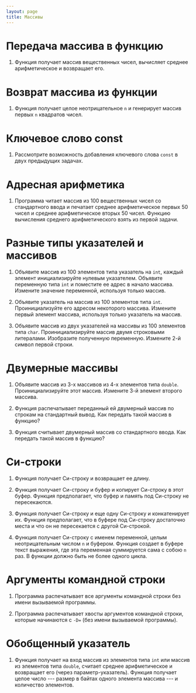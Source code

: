 ```yaml
---
layout: page
title: Массивы
---
```



# Передача массива в функцию

1. Функция получает массив вещественных чисел,
   вычисляет среднее арифметическое и возвращает его.


# Возврат массива из функции

1. Функция получает целое неотрицательное `n`
   и генерирует массив первых `n` квадратов чисел.


# Ключевое слово const

1. Рассмотрите возможность добавления ключевого
   слова `const` в двух предыдущих задачах.

# Адресная арифметика

1. Программа читает массив из 100 вещественных
   чисел со стандартного ввода и печатает
   среднее арифметическое первых 50 чисел
   и среднее арифметическое вторых 50 чисел.
   Функцию вычисления среднего арифметического
   взять из первой задачи.

# Разные типы указателей и массивов

1. Объявите массив из 100 элементов типа указатель
   на `int`, каждый элемент инициализируйте нулевым
   указателем. Объявите переменную типа `int`
   и поместите ее адрес в начало массива.
   Измените значение переменной, используя только массив.

1. Объявите указатель на массив из 100 элементов
   типа `int`. Проинициализуйте его адресом некоторого
   массива. Измените первый элемент массива, используя
   только указатель на массив.

1. Объявите массив из двух указателей на массивы
   из 100 элементов типа `char`. Проинициализируйте
   массив двумя строковыми литералами. Изобразите
   полученную переменную. Измените 2-й символ первой строки.


# Двумерные массивы

1. Объявите массив из 3-х массивов из 4-х элементов
   типа `double`. Проинициализируйте этот массив.
   Измените 3-й элемент второго массива.

1. Функция распечатывает переданный ей двумерный
   массив по строкам на стандартный вывод. Как
   передать такой массив в функцию?

1. Функция считывает двумерный массив со стандартного
   ввода. Как передать такой массив в функцию?

# Си-строки

1. Функция получает Си-строку и возвращает ее длину.

1. Функция получает Си-строку и буфер и копирует
   Си-строку в этот буфер. Функция предполагает, что
   буфер и память под Си-строку не пересекаются.

1. Функция получает Си-строку и еще одну Си-строку
   и конкатенирует их. Функция предполагает, что
   в буфере под Си-строку достаточно места и что
   он не пересекается с другой Си-строкой.

1. Функция получает Си-строку с именем переменной,
   целым неотрицательным числом `n` и буфером.
   Функция создает в буфере текст выражения, где эта
   переменная суммируется сама с собою `n` раз.
   В функции должно быть не более одного цикла.


# Аргументы командной строки

1. Программа распечатывает все аргументы командной
   строки без имени вызываемой программы.

1. Программа распечатывает хвосты аргументов командной
   строки, которые начинаются с `-D=` (без имени
   вызываемой программы).

# Обобщенный указатель

1. Функция получает на вход массив из элементов типа
   `int` или массив из элементов типа `double`,
   считает среднее арифметическое и возвращает его
   (через параметр-указатель). Функция получает целое
   число --- размер в байтах одного элемента массива ---
   и количество элементов.
